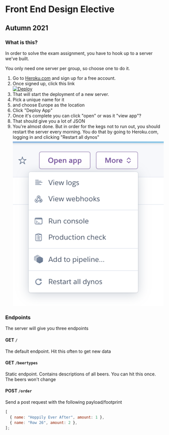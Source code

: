 # Front End Design Elective

## Autumn 2021

### What is this?

In order to solve the exam assignment, you have to hook up to a server we've built.

You only need one server per group, so choose one to do it.

1. Go to <a href="https://heroku.com">Heroku.com</a> and sign up for a free account.
2. Once signed up, click this link <br><a href="https://heroku.com/deploy?template=https://github.com/jonasholbech/foobarnodejs/tree/master"><img src="https://www.herokucdn.com/deploy/button.svg" alt="Deploy"></a>
3. That will start the deployment of a new server.
4. Pick a unique name for it
5. and choose Europe as the location
6. Click "Deploy App"
7. Once it's complete you can click "open" or was it "view app"?
8. That should give you a lot of JSON
9. You're almost done. But in order for the kegs not to run out, you should restart the server every morning. You do that by going to Heroku.com, logging in and clicking "Restart all dynos" <br><img src="restart-all.png">

### Endpoints

The server will give you three endpoints

#### GET `/`

The default endpoint. Hit this often to get new data

#### GET `/beertypes`

Static endpoint. Contains descriptions of all beers. You can hit this once. The beers won't change

#### POST `/order`

Send a post request with the following payload/footprint

```js
[
  { name: "Hoppily Ever After", amount: 1 },
  { name: "Row 26", amount: 2 },
];
```
